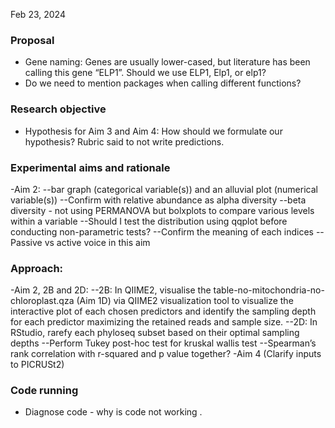 Feb 23, 2024 

### Proposal
- Gene naming: Genes are usually lower-cased, but literature has been calling this gene “ELP1”. Should we use ELP1, Elp1, or elp1?
- Do we need to mention packages when calling different functions?

### Research objective
- Hypothesis for Aim 3 and Aim 4: How should we formulate our hypothesis? Rubric said to not write predictions.

### Experimental aims and rationale
-Aim 2:
--bar graph (categorical variable(s)) and an alluvial plot (numerical variable(s))
--Confirm with relative abundance as alpha diversity 
--beta diversity - not using PERMANOVA but bolxplots to compare various levels within a variable
--Should I test the distribution using qqplot before conducting non-parametric tests?
--Confirm the meaning of each indices
--Passive vs active voice in this aim

### Approach: 
-Aim 2, 2B and 2D:
--2B: In QIIME2, visualise the table-no-mitochondria-no-chloroplast.qza (Aim 1D) via QIIME2 visualization tool to visualize the interactive plot of each chosen predictors and identify the sampling depth for each predictor maximizing the retained reads and sample size.
--2D: In RStudio, rarefy each phyloseq subset based on their optimal sampling depths
--Perform Tukey post-hoc test for kruskal wallis test
--Spearman’s rank correlation with r-squared and p value together?
-Aim 4 (Clarify inputs to PICRUSt2)

### Code running
- Diagnose code - why is code not working . 
